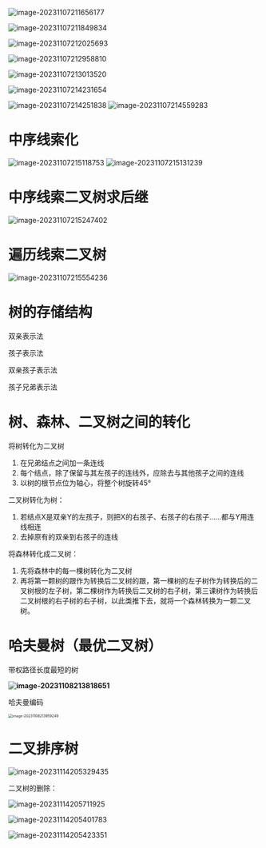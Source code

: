 ![image-20231107211656177](assets/image-20231107211656177.png)

![image-20231107211849834](assets/image-20231107211849834.png)

![image-20231107212025693](assets/image-20231107212025693.png)

![image-20231107212958810](assets/image-20231107212958810.png)

![image-20231107213013520](assets/image-20231107213013520.png)

![image-20231107214231654](assets/image-20231107214231654.png)

![image-20231107214251838](assets/image-20231107214251838.png)
![image-20231107214559283](assets/image-20231107214559283.png)

# 中序线索化

![image-20231107215118753](assets/image-20231107215118753.png)
![image-20231107215131239](assets/image-20231107215131239.png)

# 中序线索二叉树求后继

![image-20231107215247402](assets/image-20231107215247402.png)

# 遍历线索二叉树

![image-20231107215554236](assets/image-20231107215554236.png)

# 树的存储结构

双亲表示法

孩子表示法

双亲孩子表示法

孩子兄弟表示法

# 树、森林、二叉树之间的转化

将树转化为二叉树

1. 在兄弟结点之间加一条连线
2. 每个结点，除了保留与其左孩子的连线外，应除去与其他孩子之间的连线
3. 以树的根节点位为轴心，将整个树旋转45°

二叉树转化为树：

1. 若结点X是双亲Y的左孩子，则把X的右孩子、右孩子的右孩子......都与Y用连线相连
2. 去掉原有的双亲到右孩子的连线

将森林转化成二叉树：

1. 先将森林中的每一棵树转化为二叉树
2. 再将第一颗树的跟作为转换后二叉树的跟，第一棵树的左子树作为转换后的二叉树根的左子树，第二棵树作为转换后二叉树的右子树，第三课树作为转换后二叉树根的右子树的右子树，以此类推下去，就将一个森林转换为一颗二叉树。

# 哈夫曼树（最优二叉树）

带权路径长度最短的树

**![image-20231108213818651](assets/image-20231108213818651.png)**

哈夫曼编码

<img src="assets/image-20231108213959249.png" alt="image-20231108213959249" style="zoom:50%;" />

# 二叉排序树

![image-20231114205329435](assets/image-20231114205329435.png)

二叉树的删除：

![image-20231114205711925](assets/image-20231114205711925.png)

![image-20231114205401783](assets/image-20231114205401783.png)



![image-20231114205423351](assets/image-20231114205423351.png)

